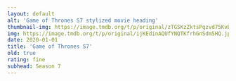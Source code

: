 ```yaml
---
layout: default
alt: 'Game of Thrones S7 stylized movie heading'
thumbnail-img: https://image.tmdb.org/t/p/original/zTGSKzZktsPqzvd75KvByK5G54A.png
img: https://image.tmdb.org/t/p/original/ijKEdinAQUfYNQTKfrhGnSdm5HQ.jpg
date: 2020-01-01
title: 'Game of Thrones S7'
old: true
rating: fine
subhead: Season 7
---
```

